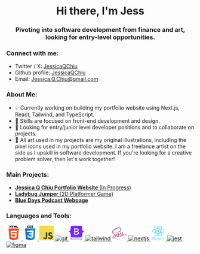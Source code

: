 <h1 align="center">Hi there, I'm Jess</h1>
<h3 align="center">Pivoting into software development from finance and art, looking for entry-level opportunities.</h3>



<h3 align="left">Connect with me:</h3>
<p align="left">
  
- Twitter / X: <a href="https://twitter.com/jessicaqchiu">JessicaQChiu</a>
- Github profile: <a href="https://github.com/JessicaQChiu">JessicaQChiu</a>
- Email: <a href="mailto:jessica.q.chiu@gmail.com">Jessica.Q.Chiu@gmail.com</a>
</p>

<h3 align="left">About Me:</h3>
<p align="left">
  
  - 💡 Currently working on building my portfolio website using Next.js, React, Tailwind, and TypeScript. 
  - 🌱 Skills are focused on front-end development and design.
  - 💬 Looking for entry/junior level developer positions and to collaborate on projects.
  - 🎨 All art used in my projects are my original illustrations, including the pixel icons used in my portfolio website. I am a freelance artist on the side as I upskill in software development. If you're looking for a creative problem solver, then let's work together!
 </p>

<h3 align="left">Main Projects:</h3>
<p align="left">
  
- <a href="https://jessicaqchiu.vercel.app/"><strong>Jessica Q Chiu Portfolio Website </strong>(In Progress)</a>
- <a href="https://jessicaqchiu.github.io/ladybug-jumper-game/"><strong>Ladybug Jumper </strong>(2D Platformer Game)</a>
- <a href="https://podcast-website-virid.vercel.app/"><strong>Blue Days Podcast Webpage</strong></a>
 </p>
 
<h3 align="left">Languages and Tools:</h3>
<p align="left"> 
  <a href="https://www.w3.org/html/" target="_blank" rel="noreferrer"> <img src="https://raw.githubusercontent.com/devicons/devicon/master/icons/html5/html5-original-wordmark.svg" alt="html5" width="40" height="40"/> </a> 
  <a href="https://www.w3schools.com/css/" target="_blank" rel="noreferrer"> <img src="https://raw.githubusercontent.com/devicons/devicon/master/icons/css3/css3-original-wordmark.svg" alt="css3" width="40" height="40"/> </a> 
    <a href="https://developer.mozilla.org/en-US/docs/Web/JavaScript" target="_blank" rel="noreferrer"> <img src="https://raw.githubusercontent.com/devicons/devicon/master/icons/javascript/javascript-original.svg" alt="javascript" width="40" height="40"/> </a> 
  <a href="https://git-scm.com/" target="_blank" rel="noreferrer"> <img src="https://www.vectorlogo.zone/logos/git-scm/git-scm-icon.svg" alt="git" width="40" height="40"/> </a> 
  <a href="https://getbootstrap.com" target="_blank" rel="noreferrer"> <img src="https://raw.githubusercontent.com/devicons/devicon/master/icons/bootstrap/bootstrap-plain-wordmark.svg" alt="bootstrap" width="40" height="40"/> </a> 
  <a href="https://tailwindcss.com/" target="_blank" rel="noreferrer"> <img src="https://www.vectorlogo.zone/logos/tailwindcss/tailwindcss-icon.svg" alt="tailwind" width="40" height="40"/> </a> 
  <a href="https://sass-lang.com" target="_blank" rel="noreferrer"> <img src="https://raw.githubusercontent.com/devicons/devicon/master/icons/sass/sass-original.svg" alt="sass" width="40" height="40"/> </a> 
  <a href="https://nextjs.org/" target="_blank" rel="noreferrer"> <img src="https://cdn.worldvectorlogo.com/logos/nextjs-2.svg" alt="nextjs" width="40" height="40"/> </a> 
  <a href="https://reactjs.org/" target="_blank" rel="noreferrer"> <img src="https://raw.githubusercontent.com/devicons/devicon/master/icons/react/react-original-wordmark.svg" alt="react" width="40" height="40"/> </a> 
  <a href="https://jestjs.io" target="_blank" rel="noreferrer"> <img src="https://www.vectorlogo.zone/logos/jestjsio/jestjsio-icon.svg" alt="jest" width="40" height="40"/> </a> 
  <a href="https://www.figma.com/" target="_blank" rel="noreferrer"> <img src="https://www.vectorlogo.zone/logos/figma/figma-icon.svg" alt="figma" width="40" height="40"/> </a> 
</p>
